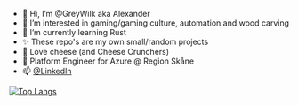 - 👋 Hi, I’m @GreyWilk aka Alexander
- 👀 I’m interested in gaming/gaming culture, automation and wood carving
- 🌱 I’m currently learning Rust
- ✨ These repo's are my own small/random projects
- 💞️ Love cheese (and Cheese Crunchers)
- 🏢 Platform Engineer for Azure @ Region Skåne
- 📫 [@LinkedIn](https://www.linkedin.com/in/alexanderbertz/) 

<!---
GreyWilk/GreyWilk is a ✨ special ✨ repository because its `README.md` (this file) appears on your GitHub profile.
You can click the Preview link to take a look at your changes.


[![Anurag's GitHub stats](https://github-readme-stats.vercel.app/api?username=GreyWilk&show_icons=true&theme=tokyonight)](https://github.com/anuraghazra/github-readme-stats)
--->

[![Top Langs](https://github-readme-stats.vercel.app/api/top-langs/?username=GreyWilk&theme=tokyonight&layout=compact)](https://github.com/anuraghazra/github-readme-stats)
